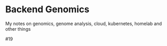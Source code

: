 # Backend Genomics 
My notes on genomics, genome analysis, cloud, kubernetes, homelab and other things

#19
